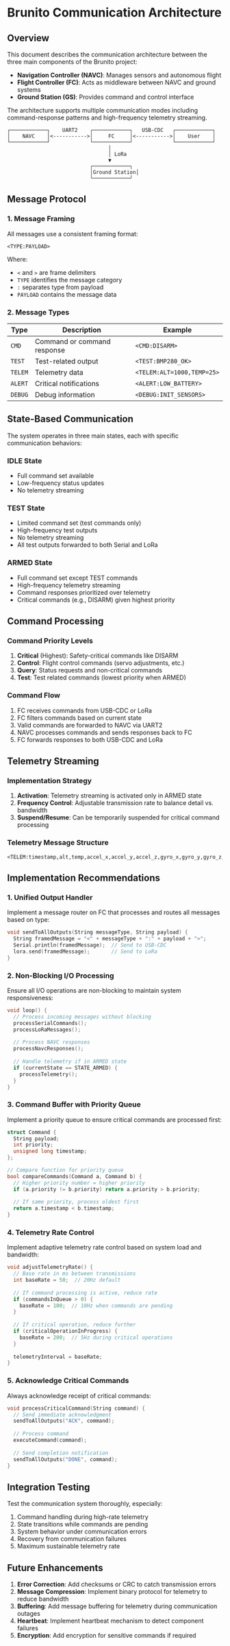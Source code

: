 # Brunito Communication Architecture

## Overview

This document describes the communication architecture between the three main components of the Brunito project:
- **Navigation Controller (NAVC)**: Manages sensors and autonomous flight
- **Flight Controller (FC)**: Acts as middleware between NAVC and ground systems
- **Ground Station (GS)**: Provides command and control interface

The architecture supports multiple communication modes including command-response patterns and high-frequency telemetry streaming.

```
┌────────────┐    UART2    ┌────────────┐   USB-CDC   ┌────────────┐
│    NAVC    │<----------->│     FC     │<----------->│    User    │
└────────────┘             └────────────┘             └────────────┘
                                 │
                                 │ LoRa
                                 ▼
                           ┌────────────┐
                           │Ground Station│
                           └────────────┘
```

## Message Protocol

### 1. Message Framing

All messages use a consistent framing format:

```
<TYPE:PAYLOAD>
```

Where:
- `<` and `>` are frame delimiters
- `TYPE` identifies the message category
- `:` separates type from payload
- `PAYLOAD` contains the message data

### 2. Message Types

| Type | Description | Example |
|------|-------------|---------|
| `CMD` | Command or command response | `<CMD:DISARM>` |
| `TEST` | Test-related output | `<TEST:BMP280_OK>` |
| `TELEM` | Telemetry data | `<TELEM:ALT=1000,TEMP=25>` |
| `ALERT` | Critical notifications | `<ALERT:LOW_BATTERY>` |
| `DEBUG` | Debug information | `<DEBUG:INIT_SENSORS>` |

## State-Based Communication

The system operates in three main states, each with specific communication behaviors:

### IDLE State
- Full command set available
- Low-frequency status updates
- No telemetry streaming

### TEST State
- Limited command set (test commands only)
- High-frequency test outputs
- No telemetry streaming
- All test outputs forwarded to both Serial and LoRa

### ARMED State
- Full command set except TEST commands
- High-frequency telemetry streaming
- Command responses prioritized over telemetry
- Critical commands (e.g., DISARM) given highest priority

## Command Processing

### Command Priority Levels

1. **Critical** (Highest): Safety-critical commands like DISARM
2. **Control**: Flight control commands (servo adjustments, etc.)
3. **Query**: Status requests and non-critical commands
4. **Test**: Test related commands (lowest priority when ARMED)

### Command Flow

1. FC receives commands from USB-CDC or LoRa
2. FC filters commands based on current state
3. Valid commands are forwarded to NAVC via UART2
4. NAVC processes commands and sends responses back to FC
5. FC forwards responses to both USB-CDC and LoRa

## Telemetry Streaming

### Implementation Strategy

1. **Activation**: Telemetry streaming is activated only in ARMED state
2. **Frequency Control**: Adjustable transmission rate to balance detail vs. bandwidth
3. **Suspend/Resume**: Can be temporarily suspended for critical command processing

### Telemetry Message Structure

```
<TELEM:timestamp,alt,temp,accel_x,accel_y,accel_z,gyro_x,gyro_y,gyro_z,mag_x,mag_y,mag_z>
```

## Implementation Recommendations

### 1. Unified Output Handler

Implement a message router on FC that processes and routes all messages based on type:

```cpp
void sendToAllOutputs(String messageType, String payload) {
  String framedMessage = "<" + messageType + ":" + payload + ">";
  Serial.println(framedMessage);  // Send to USB-CDC
  lora.send(framedMessage);       // Send to LoRa
}
```

### 2. Non-Blocking I/O Processing

Ensure all I/O operations are non-blocking to maintain system responsiveness:

```cpp
void loop() {
  // Process incoming messages without blocking
  processSerialCommands();
  processLoRaMessages();
  
  // Process NAVC responses
  processNavcResponses();
  
  // Handle telemetry if in ARMED state
  if (currentState == STATE_ARMED) {
    processTelemetry();
  }
}
```

### 3. Command Buffer with Priority Queue

Implement a priority queue to ensure critical commands are processed first:

```cpp
struct Command {
  String payload;
  int priority;
  unsigned long timestamp;
};

// Compare function for priority queue
bool compareCommands(Command a, Command b) {
  // Higher priority number = higher priority
  if (a.priority != b.priority) return a.priority > b.priority;
  
  // If same priority, process oldest first
  return a.timestamp < b.timestamp;
}
```

### 4. Telemetry Rate Control

Implement adaptive telemetry rate control based on system load and bandwidth:

```cpp
void adjustTelemetryRate() {
  // Base rate in ms between transmissions
  int baseRate = 50;  // 20Hz default
  
  // If command processing is active, reduce rate
  if (commandsInQueue > 0) {
    baseRate = 100;  // 10Hz when commands are pending
  }
  
  // If critical operation, reduce further
  if (criticalOperationInProgress) {
    baseRate = 200;  // 5Hz during critical operations
  }
  
  telemetryInterval = baseRate;
}
```

### 5. Acknowledge Critical Commands

Always acknowledge receipt of critical commands:

```cpp
void processCriticalCommand(String command) {
  // Send immediate acknowledgment
  sendToAllOutputs("ACK", command);
  
  // Process command
  executeCommand(command);
  
  // Send completion notification
  sendToAllOutputs("DONE", command);
}
```

## Integration Testing

Test the communication system thoroughly, especially:

1. Command handling during high-rate telemetry
2. State transitions while commands are pending
3. System behavior under communication errors
4. Recovery from communication failures
5. Maximum sustainable telemetry rate

## Future Enhancements

1. **Error Correction**: Add checksums or CRC to catch transmission errors
2. **Message Compression**: Implement binary protocol for telemetry to reduce bandwidth
3. **Buffering**: Add message buffering for telemetry during communication outages
4. **Heartbeat**: Implement heartbeat mechanism to detect component failures
5. **Encryption**: Add encryption for sensitive commands if required
